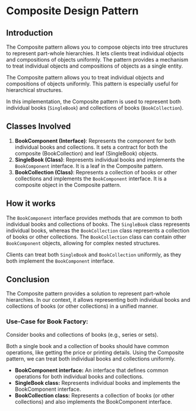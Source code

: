 
# Composite Design Pattern

## Introduction
The Composite pattern allows you to compose objects into tree structures to represent part-whole hierarchies. It lets clients treat individual objects and compositions of objects uniformly. The pattern provides a mechanism to treat individual objects and compositions of objects as a single entity.


The Composite pattern allows you to treat individual objects and compositions of objects uniformly. This pattern is especially useful for hierarchical structures.

In this implementation, the Composite pattern is used to represent both individual books (`SingleBook`) and collections of books (`BookCollection`).

## Classes Involved
1. **BookComponent (Interface)**: Represents the component for both individual books and collections. It sets a contract for both the composite (BookCollection) and leaf (SingleBook) objects.
2. **SingleBook (Class)**: Represents individual books and implements the `BookComponent` interface. It is a leaf in the Composite pattern.
3. **BookCollection (Class)**: Represents a collection of books or other collections and implements the `BookComponent` interface. It is a composite object in the Composite pattern.

## How it works
The `BookComponent` interface provides methods that are common to both individual books and collections of books. The `SingleBook` class represents individual books, whereas the `BookCollection` class represents a collection of books or other collections. The `BookCollection` class can contain other `BookComponent` objects, allowing for complex nested structures.

Clients can treat both `SingleBook` and `BookCollection` uniformly, as they both implement the `BookComponent` interface.

## Conclusion
The Composite pattern provides a solution to represent part-whole hierarchies. In our context, it allows representing both individual books and collections of books (or other collections) in a unified manner.



### **Use-Case for Book Factory:**
Consider books and collections of books (e.g., series or sets). 

Both a single book and a collection of books should have common operations, like getting the price or printing details. Using the Composite pattern, we can treat both individual books and collections uniformly.



- **BookComponent interface:** An interface that defines common operations for both individual books and collections.
- **SingleBook class:** Represents individual books and implements the BookComponent interface.
- **BookCollection class:** Represents a collection of books (or other collections) and also implements the BookComponent interface.